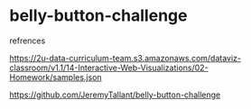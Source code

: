 # belly-button-challenge
refrences

https://2u-data-curriculum-team.s3.amazonaws.com/dataviz-classroom/v1.1/14-Interactive-Web-Visualizations/02-Homework/samples.json

https://github.com/JeremyTallant/belly-button-challenge
